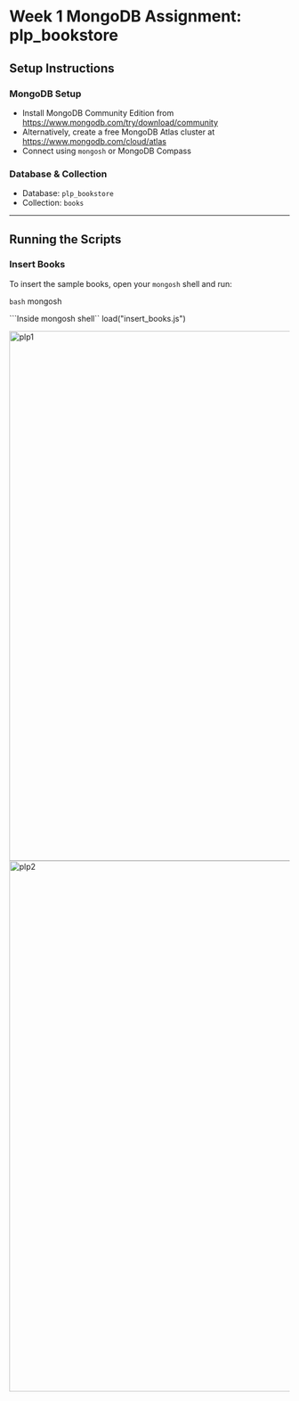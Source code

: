 # Week 1 MongoDB Assignment: plp_bookstore

## Setup Instructions

### MongoDB Setup
- Install MongoDB Community Edition from https://www.mongodb.com/try/download/community
- Alternatively, create a free MongoDB Atlas cluster at https://www.mongodb.com/cloud/atlas
- Connect using `mongosh` or MongoDB Compass

### Database & Collection
- Database: `plp_bookstore`
- Collection: `books`

---

## Running the Scripts

### Insert Books
To insert the sample books, open your `mongosh` shell and run:

```bash```
mongosh

```Inside mongosh shell``
load("insert_books.js")

<img width="951" alt="plp1" src="https://github.com/user-attachments/assets/829b3733-3409-4d73-8614-4771cab2a025" />
<img width="953" alt="plp2" src="https://github.com/user-attachments/assets/223bfcab-837f-4d00-a63f-b2872d3d8518" />


